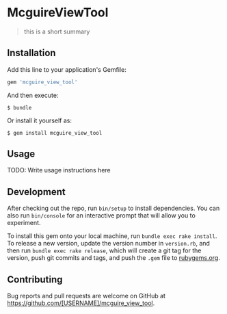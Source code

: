 # McguireViewTool

> this is a short summary

## Installation

Add this line to your application's Gemfile:

```ruby
gem 'mcguire_view_tool'
```

And then execute:

    $ bundle

Or install it yourself as:

    $ gem install mcguire_view_tool

## Usage

TODO: Write usage instructions here

## Development

After checking out the repo, run `bin/setup` to install dependencies. You can also run `bin/console` for an interactive prompt that will allow you to experiment.

To install this gem onto your local machine, run `bundle exec rake install`. To release a new version, update the version number in `version.rb`, and then run `bundle exec rake release`, which will create a git tag for the version, push git commits and tags, and push the `.gem` file to [rubygems.org](https://rubygems.org).

## Contributing

Bug reports and pull requests are welcome on GitHub at https://github.com/[USERNAME]/mcguire_view_tool.

